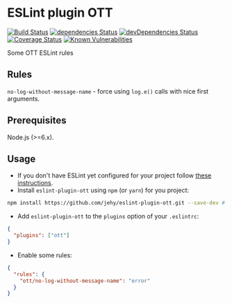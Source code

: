 # ESLint plugin OTT

[![Build Status](https://travis-ci.org/jehy/eslint-plugin-ott.svg?branch=master)](https://travis-ci.org/jehy/eslint-plugin-ott)
[![dependencies Status](https://david-dm.org/jehy/eslint-plugin-ott/status.svg)](https://david-dm.org/jehy/eslint-plugin-ott)
[![devDependencies Status](https://david-dm.org/jehy/eslint-plugin-ott/dev-status.svg)](https://david-dm.org/jehy/eslint-plugin-ott?type=dev)
[![Coverage Status](https://coveralls.io/repos/github/jehy/eslint-plugin-ott/badge.svg?branch=master)](https://coveralls.io/github/jehy/eslint-plugin-ott?branch=master)
[![Known Vulnerabilities](https://snyk.io/test/github/jehy/eslint-plugin-ott/badge.svg)](https://snyk.io/test/github/jehy/eslint-plugin-ott)

Some OTT ESLint rules

## Rules

`no-log-without-message-name` - force using `log.e()` calls with nice first arguments.

## Prerequisites

Node.js (>=6.x).

## Usage

* If you don't have ESLint yet configured for your project follow [these instructions](https://github.com/eslint/eslint#installation-and-usage).
* Install `eslint-plugin-ott` using `npm` (or `yarn`) for you project:

```sh
npm install https://github.com/jehy/eslint-plugin-ott.git --save-dev # install for your project
```

* Add `eslint-plugin-ott` to the `plugins` option of your `.eslintrc`:

```json
{
  "plugins": ["ott"]
}
```


* Enable some rules:

```json
{
  "rules": {
    "ott/no-log-without-message-name": "error"
  }
}
```
